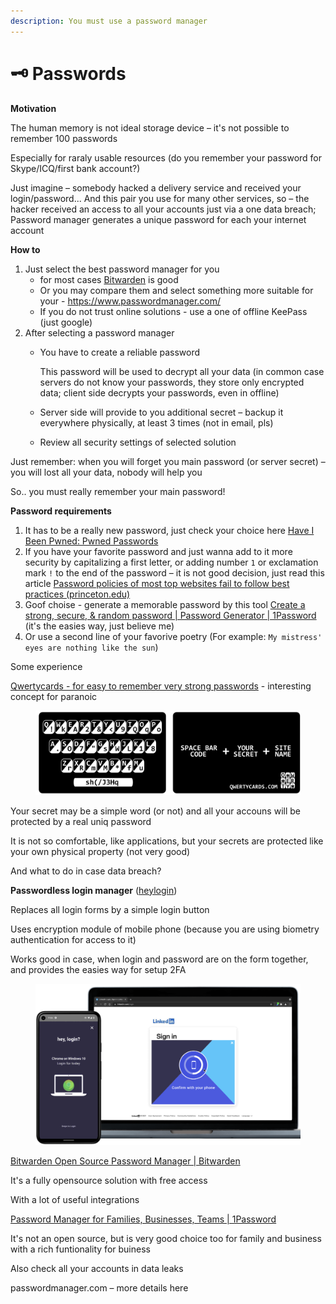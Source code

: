 ```yaml
---
description: You must use a password manager
---
```


# 🗝 Passwords

**Motivation**

The human memory is not ideal storage device – it's not possible to remember 100 passwords

Especially for raraly usable resources (do you remember your password for Skype/ICQ/first bank account?)

Just imagine – somebody hacked a delivery service and received your login/password... And this pair you use for many other services, so – the hacker received an access to all your accounts just via a one data breach; Password manager generates a unique password for each your internet account

**How to**

1. Just select the best password manager for you
   * for most cases [Bitwarden](https://bitwarden.com/) is good
   * Or you may compare them and select something more suitable for your - https://www.passwordmanager.com/
   * If you do not trust online solutions - use a one of offline KeePass (just google)
2. After selecting a password manager
   *   You have to create a reliable password

       This password will be used to decrypt all your data (in common case servers do not know your passwords, they store only encrypted data; client side decrypts your passwords, even in offline)
   * Server side will provide to you additional secret – backup it everywhere physically, at least 3 times (not in email, pls)
   * Review all security settings of selected solution

Just remember: when you will forget you main password (or server secret) – you will lost all your data, nobody will help you

So.. you must really remember your main password!

**Password requirements**&#x20;

1. It has to be a really new password, just check your choice here [Have I Been Pwned: Pwned Passwords](https://haveibeenpwned.com/Passwords)
2. If you have your favorite password and just wanna add to it more security by capitalizing a first letter, or adding number `1` or exclamation mark `!` to the end of the password – it is not good decision, just read this article [Password policies of most top websites fail to follow best practices (princeton.edu)](https://passwordpolicies.cs.princeton.edu/)
3. Goof choise - generate a memorable password by this tool [Create a strong, secure, & random password | Password Generator | 1Password](https://1password.com/password-generator/) (it's the easies way, just believe me)
4. Or use a second line of your favorive poetry (For example: `My mistress' eyes are nothing like the sun`)

Some experience

[Qwertycards - for easy to remember very strong passwords](https://www.qwertycards.com/) - interesting concept for paranoic

<figure><img src=".gitbook/assets/image (1).png" alt=""><figcaption></figcaption></figure>

Your secret may be a simple word (or not) and all your accouns will be protected by a real uniq password

It is not so comfortable, like applications, but your secrets are protected like your own physical property (not very good)

And what to do in case data breach?

**Passwordless login manager** ([heylogin](https://www.heylogin.com/en))

Replaces all login forms by a simple login button

Uses encryption module of mobile phone (because you are using biometry authentication for access to it)

Works good in case, when login and password are on the form together, and provides the easies way for setup 2FA

<figure><img src=".gitbook/assets/image (1) (1).png" alt=""><figcaption></figcaption></figure>

[Bitwarden Open Source Password Manager | Bitwarden](https://bitwarden.com/)

It's a fully opensource solution with free access

With a lot of useful integrations

[Password Manager for Families, Businesses, Teams | 1Password](https://1password.com/)

It's not an open source, but is very good choice too for family and business with a rich funtionality for buiness

Also check all your accounts in data leaks

passwordmanager.com – more details here
